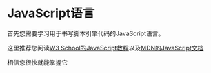# JavaScript语言

首先您需要学习用于书写脚本引擎代码的JavaScript语言。

这里推荐您阅读[W3 School的JavaScript教程](https://www.w3school.com.cn/js/index.asp)以及[MDN的JavaScript文档](https://developer.mozilla.org/zh-CN/docs/Web/JavaScript)

相信您很快就能掌握它